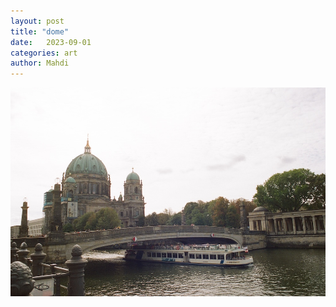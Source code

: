 ```yaml
---
layout: post
title: "dome"
date:   2023-09-01
categories: art
author: Mahdi
---
```


![dome](/img/arts/nikon-fm/batch-2-colour/dome.jpg)
